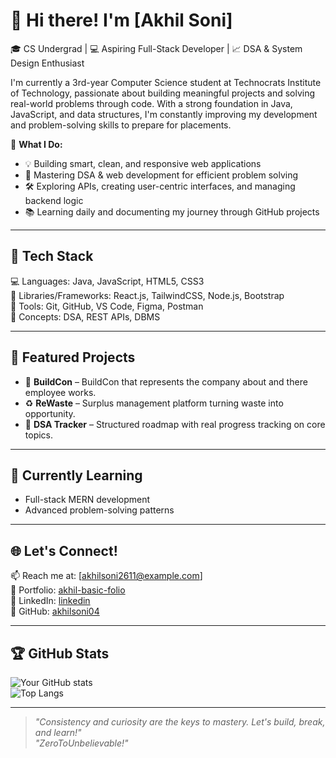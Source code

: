 # 👋 Hi there! I'm [Akhil Soni]

🎓 CS Undergrad | 💻 Aspiring Full-Stack Developer | 📈 DSA & System Design Enthusiast

I'm currently a 3rd-year Computer Science student at Technocrats Institute of Technology, passionate about building meaningful projects and solving real-world problems through code. With a strong foundation in Java, JavaScript, and data structures, I'm constantly improving my development and problem-solving skills to prepare for placements.

🚀 **What I Do:**
- 💡 Building smart, clean, and responsive web applications
- 🧠 Mastering DSA & web development for efficient problem solving
- 🛠️ Exploring APIs, creating user-centric interfaces, and managing backend logic
- 📚 Learning daily and documenting my journey through GitHub projects

---

## 🔧 Tech Stack

💻 Languages: Java, JavaScript, HTML5, CSS3   
🧱 Libraries/Frameworks: React.js, TailwindCSS, Node.js, Bootstrap   
🧰 Tools: Git, GitHub, VS Code, Figma, Postman   
🧠 Concepts: DSA, REST APIs, DBMS   

---

## 📌 Featured Projects
- 🎨 **BuildCon** – BuildCon that represents the company about and there employee works.
- ♻️ **ReWaste** – Surplus management platform turning waste into opportunity.
- 🔢 **DSA Tracker** – Structured roadmap with real progress tracking on core topics.

---

## 🧠 Currently Learning
- Full-stack MERN development
- Advanced problem-solving patterns

---

## 🌐 Let's Connect!
📫 Reach me at: [akhilsoni2611@example.com]  
📁 Portfolio: [akhil-basic-folio](https://akhil-basic-folio.vercel.app)  
🔗 LinkedIn: [linkedin](https://www.linkedin.com/in/akhil-soni-633b50246/)  
📘 GitHub: [akhilsoni04](https://github.com/akhilsoni04)

---

## 🏆 GitHub Stats
![Your GitHub stats](https://github-readme-stats.vercel.app/api?username=akhilsoni04&show_icons=true&theme=react)   
![Top Langs](https://github-readme-stats.vercel.app/api/top-langs/?username=akhilsoni04&layout=compact&theme=react)

---

> *"Consistency and curiosity are the keys to mastery. Let's build, break, and learn!"*  
> *"ZeroToUnbelievable!"*
